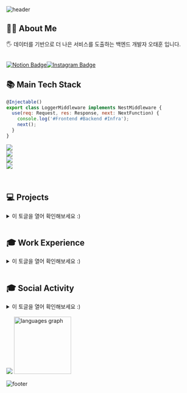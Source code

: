 ![header](https://capsule-render.vercel.app/api?type=waving&height=200&text=RosieOh&fontSize=40&fontAlign=80&fontAlignY=40&color=gradient)

<div align="left">
<h2>🖐🏻 About Me </h2>
<h>🖐 데이터를 기반으로 더 나은 서비스를 도출하는 백엔드 개발자 오태훈 입니다. </b>  <br></br></h>
  
[![Notion Badge](https://img.shields.io/badge/Notion-Rosie's%20Portfolio-white?style=flat-square&logo=Notion)](https://dhxogns920.notion.site/1-7a684d395f6b44c38da92d7ed6c1de11?pvs=4)[![Instagram Badge](https://img.shields.io/badge/Instagram-@cammoreapdalisal%20-white?style=flat-square&logo=Instagram&logoColor=Whitepurple)](https://instagram.com/cammoreapdalisal)
<br/>
<h2>📚 Main Tech Stack </h2> 


```javascript
@Injectable()
export class LoggerMiddleware implements NestMiddleware {
  use(req: Request, res: Response, next: NextFunction) {
    console.log('#Frontend #Backend #Infra');
    next();
  }
}
```

 <img src="https://skillicons.dev/icons?i=js,ts,jquery,react,nextjs,vue,styledcomponents,tailwind,sass,threejs,svelte&perline="/><br/>
 <img src="https://go-skill-icons.vercel.app/api/icons?i=spring,nodejs,express,nestjs,nuxtjs,django,flask,fastapi,php,grafana,prometheus,&titles=true"/><br/>
 <img src="https://go-skill-icons.vercel.app/api/icons?i=git,github,githubactions,kubernetes,docker,aws,dynamodb,ubuntu,linux,kafka,redis,titles=true"/><br/>
 <img src="https://go-skill-icons.vercel.app/api/icons?i=flutter,firebase,kotlin,titles=true"/>

<br>

<h2> 💻 Projects </h2> 

<details>
  <summary>이 토글을 열어 확인해보세요 :)</summary>
  <br/>

<h2> 💻 회사에서 진행한 프로젝트들!! :) </h2> 


|기간|내용|도메인|역할|
|---|---|---|---|
|25.06 ~ 25.11| IKEA(주) / (주)SEDO In House MES 생산 관리 시스템 구축 |<a href="http://43.200.193.4/index.html">진행중</a>| DevOps / 백엔드 개발 | 
|25.05 ~ 25.06| IKEA(주) / (주)SEDO 베트남 지사 ERP 시스템 SPI 기반 주문량 예측 모델 구축 |<a href="/">진행중</a>| MLOps / 백엔드 개발 | 
|25.02 ~ 25.04| (주)제이이티 MES 시스템 구축 프로젝트 |<a href="https://jet.tomes.co.kr/">(주)제이이티 MES 시스템</a>| 풀스택 개발 | 
|24.10 ~ 24.12| (주)영천정밀 MES 시스템 고도화 프로젝트 - 공정 계획 관리 및 보유소재관리 개발 / MCT장비 소켓 파일 전송 기능 개발 |<a href="https://ycheon.tomes.co.kr/">(주)영천정밀 MES 시스템</a>| 풀스택 개발 | 
|24.07 ~ 25.05| (주)에이원손해사정 차세대 손해사정시스템 모니터링 시스템 개발 |<a href="#">사내 내부 보안으로 인한 링크 첨부 불가</a>| 풀스택 개발 | 
|24.06 ~ 진행중| (주)NIDSOFT 메일 솔루션 구축 |<a href="#">사내 내부 보안으로 인한 링크 첨부 불가</a>| 프론트엔드 개발 | 
|24.06 ~ 24.09| (주)SMD 시스템 차세대 클라우드 시스템 ToMes SaaS 플랫폼 구축|<a href="http://smd.tomes.co.kr/">(주)SMD 시스템 MES 포털</a>| 풀스택 개발/DevOps | 
|24.04 ~ 24.06| (주)천재교육 디지털사업본부 디지털러닝팀 천재IT교육센터 통합관리시스템 구축|<a href="http://chunjae-it-edu.com/">천재IT교육센터 통합관리시스템 구축</a>| 백엔드 개발/DevOps | 
|24.02 ~ 24.03| (주)천재교육 디지털사업본부 디지털러닝팀 천재IT교육센터 랜딩페이지 구축|<a href="http://chunjae-learning.com">천재IT교육센터</a>| 백엔드 개발/DevOps |
|22.10 ~ 23.12| (주)유진바이오텍 자사 연구 산업 밀배아 웹사이트 제작 |<a href="https://eugene-biotech.com/bbs/content.php?co_id=con_bn_2">유진바이오텍</a>| 프론트엔드 개발 | 
|22.04 ~ 22.09| (주)에코바이오의학연구소 자사 브랜딩 HeadSpaK 웹사이트 제작 |<a href="http://headspak.com/">헤드스파K</a>| 풀스택 개발 | 
|21.12 ~ 22.03| (주)다른코리아 자사 크라우드 펀딩 시스템 다른펀딩 펀딩 시스템 프론트엔드 |<a href="/">다른펀딩</a>| 프론트엔드 개발 | 

<br/>
<hr/>
<br/>

<h2> 💻 대외적으로 진행한 프로젝트들!! :) </h2> 

|기간|내용|도메인|역할|
|---|---|---|---|
|25.07 ~ 25.08| 2025 K-Digital 해커톤 경진대회 - 유휴부지 빈집 공간 찾아주는 서비스, 따숨 |<a href="/">진행중</a>| 기획/백엔드 | 
|25.06 ~ 25.08| 2025 오픈소스 개발자 경진대회, 맘편한 CareCode 팀장 |<a href="/">진행중</a>| 기획/MLOps/백엔드 | 
|25.05 ~ 25.09| 2025 카카오X한국관광공사 관광데이터 활용 경진대회 - 한국 드라마 속 여행지 추천 플랫폼, TripCut(트립컷) |<a href="/">진행중</a>| 기획/MLOps/백엔드 | 
|25.04 ~ 25.04| 2025 광진구 빅데이터 분석 공모전, 팀 정이가요 |<a href="/">입선</a>| MLOps | 
|24.11 ~ 25.02| 통합 비즈니스 솔루션, SteamlineX |<a href="/">SteamlineX</a>| 풀스택 개발 / MLOps | 
|25.01 ~ 25.02| 나만의 최애와 소통하기! From. |<a href="/">From.</a>| 풀스택 개발 | 
|24.10 ~ 24.11| 프로미스나인 최애의 플로버 랜딩 페이지, FromHabit |<a href="/">FromHabit</a>| 프론트엔드 개발 | 
|24.09 ~ 25.01| 모두의 자취방 양도 플랫폼, 모양 |<a href="/">Moyang</a>| 백엔드 / 백오피스 개발| 
|23.06 ~ 23.07| 노인 교육 격차 해소 웹 플랫폼 |<a href="elderlinker.vercel.app/">ElderLinker</a>| 풀스택 개발 | 
|23.08 ~ 23.08| 북스토어 기반 구매 웹 사이트 |<a href="/">MoreVisionBooks</a>| 백엔드 개발 | 
|23.07 ~ 23.08| 학생, 학부모 가상 교육 기업 웹 사이트 |<a href="/">CanMoreVision</a>| 백엔드 개발 | 
|23.04 ~ 23.06| 5개 대륙 여행 코스 데이터 기반 여행 상품 구매 플랫폼 |<a href="/">TravelGURU</a>| 프론트엔드 개발 | 
|23.04 ~ 23.06| 서울특별시 내 4개 구별 주택 가격 데이터 분석 웹 대시보드 |<a href="/">LeeEung</a>| 백엔드/MLOps | 
|22.07 ~ 22.09| 화물차 운전자 동체 인식 기반 객체 인식 애플리케이션 | <a href="/">WakeForCargo</a>| 백엔드/MLOps | 


</details>

<br>

<h2>🎓 Work Experience </h2> 

<details>
  <summary>이 토글을 열어 확인해보세요 :)</summary>
  <br/>



|소속 및 단체|활동 기간|내용|
|---|---|---|
|OO대학교|17.03~ | OO대학교 린튼글로벌스쿨 글로벌비즈니스학과 / 빅데이터전공 졸업|
|NIDSOFT(주)|24.06 ~ | (주)NIDSoft 시스템 사업부 - 스마트팩토리 시스템 풀스택 개발자|
|(주)천재교육|23.09 ~ 24.05| (주)천재교육 디지털사업본부 디지털러닝팀 백엔드/DevOps|
|(주)유진바이오텍|22.06 ~ 22.09| (주)유진바이오텍 개발팀 FrontEnd 개발|
|(주)에코바이오의학연구소|22.03 ~ 22.06| (주)에코바이오의학연구소 자사 브랜드 HeadSpaK BackEnd 개발|
|(주)다른코리아|21.12 ~ 22.03| (주)다른코리아 개발팀 BackEnd 인턴 개발자 |

</details>

<br>

<h2>🎓 Social Activity </h2> 

<details>
  <summary>이 토글을 열어 확인해보세요 :)</summary>
  <br/>


|소속 및 단체|활동 기간|내용|
|---|---|---|
|멋쟁이사자처럼 11기|23.02 ~23.12| 2023 멋쟁이사자처럼 11기 OO대학교 <br/> OO대학교 대표 / 백엔드 운영 총괄|
|한이음 멘토링|23.05 ~ 23.11| 2023 한이음 멘토링 한국IBM 연계 "Generative AI를 활용한 교육서비스 개발" 팀장 <br/> BackEnd 개발 |
|Weebinder|23.04 ~ 23.12| 2023 초기창업패키지 창업팀 Weebinder <br/> 일상 루틴 추천 플랫폼 "DayMaker" 개발팀 팀장 <br/> BackEnd 개발 |
|TeamLimked|22.03 ~ 22.12| 2022 초기창업패키지 창업팀 "TeamLimked" <br/> 아이템 추천 기반 건강기능식품 추천 플랫폼 "MediRing" 팀장 <br/> BackEnd 개발 |
|대덕구청|22.08 ~ 22.09|2022 대덕구 리빙랩 프로젝트 "ECO_TVY" <br/> 지역 내 쓰레기 분류 기반 객체 인식 모델 플랫폼 "ECO_TVY" <br/> FullStack, MLOps 개발|
|데이터청년캠퍼스|22.06 ~ 22.09| 2022 데이터청년캠퍼스 - OO대학교 "WakeForCargo" 팀장 <br/> BackEnd, MLOps |
|멘도롱대학|21.05 ~ 21.12| 2022 예비창업패키지 창업팀 "청춘의 한 장" <br/> 전문가 추천 기반 대학생 교육 멘토링 추천 플랫폼 "멘도롱 대학" <br/> 기획 / BackEnd 개발 |
|대덕구청|21.03 ~ 21.12|2022 대덕구 청년 네트워크 데이터 분석(취, 창업 분야) 총괄 <br/> MLOps|
|(주)웅진북센|21.01 ~ 21.04| (주)웅진북센 디지털 전자책 혁신아이디어 공모전 <br/> 전자책 대여 어플리케이션 "팀_신기루" 팀장 / BackEnd|
|APCS Forum|17.06 ~| Delegate of 2017 APCS(Asia Pacific Cities Summit & Mayors' Forum)|

</details>


<br/>
<img src="https://github-readme-stats.vercel.app/api?username=RosieOh&show_icons=true&include_all_commits=true&bg_color=30,e96443,904e95&title_color=fff&text_color=fff">
 <img src="https://github-readme-stats.vercel.app/api/top-langs?locale=en&hide_title=false&layout=compact&card_width=320&langs_count=5&bg_color=30,e96443,904e95&theme=dark&hide_border=false&username=rosieoh" height="150" alt="languages graph"  />
<!--
<img src="https://profile-readme-generator.com/assets/snake.svg" alt="Snake animation" />-->


  ![footer](https://capsule-render.vercel.app/api?type=waving&color=auto&height=200&section=footer&fontSize=90)
</div>
